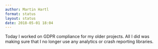 ```yaml
---
author: Martin Hartl
format: status
layout: status
date: 2018-05-01 18:04
---
```

Today I worked on GDPR compliance for my older projects. All I did was making sure that I no longer use any analytics or crash reporting libraries.